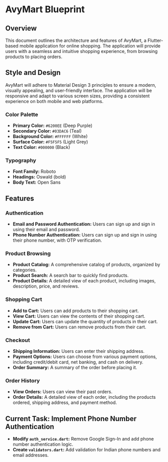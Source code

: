 # AvyMart Blueprint

## Overview

This document outlines the architecture and features of AvyMart, a Flutter-based mobile application for online shopping. The application will provide users with a seamless and intuitive shopping experience, from browsing products to placing orders.

## Style and Design

AvyMart will adhere to Material Design 3 principles to ensure a modern, visually appealing, and user-friendly interface. The application will be responsive and adapt to various screen sizes, providing a consistent experience on both mobile and web platforms.

### Color Palette

- **Primary Color:** `#6200EE` (Deep Purple)
- **Secondary Color:** `#03DAC6` (Teal)
- **Background Color:** `#FFFFFF` (White)
- **Surface Color:** `#F5F5F5` (Light Grey)
- **Text Color:** `#000000` (Black)

### Typography

- **Font Family:** Roboto
- **Headings:** Oswald (bold)
- **Body Text:** Open Sans

## Features

### Authentication

- **Email and Password Authentication:** Users can sign up and sign in using their email and password.
- **Phone Number Authentication:** Users can sign up and sign in using their phone number, with OTP verification.

### Product Browsing

- **Product Catalog:** A comprehensive catalog of products, organized by categories.
- **Product Search:** A search bar to quickly find products.
- **Product Details:** A detailed view of each product, including images, description, price, and reviews.

### Shopping Cart

- **Add to Cart:** Users can add products to their shopping cart.
- **View Cart:** Users can view the contents of their shopping cart.
- **Update Cart:** Users can update the quantity of products in their cart.
- **Remove from Cart:** Users can remove products from their cart.

### Checkout

- **Shipping Information:** Users can enter their shipping address.
- **Payment Options:** Users can choose from various payment options, including credit/debit card, net banking, and cash on delivery.
- **Order Summary:** A summary of the order before placing it.

### Order History

- **View Orders:** Users can view their past orders.
- **Order Details:** A detailed view of each order, including the products ordered, shipping address, and payment method.

## Current Task: Implement Phone Number Authentication

- **Modify `auth_service.dart`:** Remove Google Sign-In and add phone number authentication logic.
- **Create `validators.dart`:** Add validation for Indian phone numbers and email addresses.

